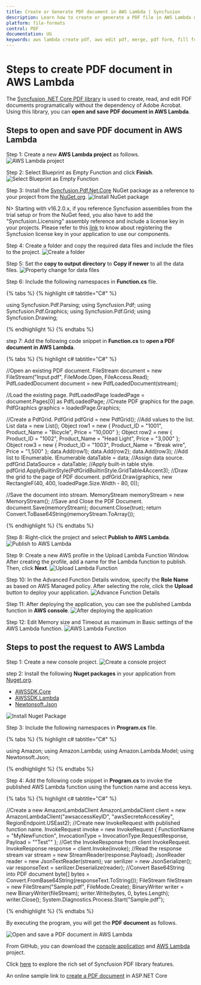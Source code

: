 ```yaml
---
title: Create or Generate PDF document in AWS Lambda | Syncfusion
description: Learn how to create or generate a PDF file in AWS Lambda using Syncfusion .NET Core PDF library without the dependency of Adobe Acrobat. 
platform: file-formats
control: PDF
documentation: UG
keywords: aws lambda create pdf, aws edit pdf, merge, pdf form, fill form, digital sign, table, c#, dotnet core pdf, asp generate pdf, aspx generate pdf
---
```


# Steps to create PDF document in AWS Lambda

The [Syncfusion .NET Core PDF library](https://www.syncfusion.com/document-processing/pdf-framework/net-core) is used to create, read, and edit PDF documents programatically without the dependency of Adobe Acrobat. Using this library, you can **open and save PDF document in AWS Lambda**. 

## Steps to open and save PDF document in AWS Lambda

Step 1: Create a new **AWS Lambda project** as follows.
![AWS Lambda project](GettingStarted_images/AWS_Project.png)

Step 2: Select Blueprint as Empty Function and click **Finish**.
![Select Blueprint as Empty Function](GettingStarted_images/Blueprint_AWS.png)

Step 3: Install the [Syncfusion.Pdf.Net.Core](https://www.nuget.org/packages/Syncfusion.Pdf.Net.Core/) NuGet package as a reference to your project from the [NuGet.org](https://www.nuget.org/).
![Install NuGet package](GettingStarted_images/NuGetPackage.png)

N> Starting with v16.2.0.x, if you reference Syncfusion assemblies from the trial setup or from the NuGet feed, you also have to add the "Syncfusion.Licensing" assembly reference and include a license key in your projects. Please refer to this [link](https://help.syncfusion.com/common/essential-studio/licensing/overview) to know about registering the Syncfusion license key in your application to use our components.

Step 4: Create a folder and copy the required data files and include the files to the project.
![Create a folder](GettingStarted_images/Data-Folder.png)

Step 5: Set the **copy to output directory** to **Copy if newer** to all the data files.
![Property change for data files](GettingStarted_images/Property.png)

Step 6: Include the following namespaces in **Function.cs** file.

{% tabs %}
{% highlight c# tabtitle="C#" %}

using Syncfusion.Pdf.Parsing;
using Syncfusion.Pdf;
using Syncfusion.Pdf.Graphics;
using Syncfusion.Pdf.Grid;
using Syncfusion.Drawing;

{% endhighlight %}
{% endtabs %}

step 7: Add the following code snippet in **Function.cs** to **open a PDF document in AWS Lambda**.

{% tabs %}
{% highlight c# tabtitle="C#" %}

//Open an existing PDF document.
FileStream document = new FileStream("Input.pdf", FileMode.Open, FileAccess.Read);
PdfLoadedDocument document = new PdfLoadedDocument(stream);

//Load the existing page.
PdfLoadedPage loadedPage = document.Pages[0] as PdfLoadedPage;
//Create PDF graphics for the page.
PdfGraphics graphics = loadedPage.Graphics;

//Create a PdfGrid.
PdfGrid pdfGrid = new PdfGrid();
//Add values to the list.
List<object> data = new List<object>();
Object row1 = new { Product_ID = "1001", Product_Name = "Bicycle", Price = "10,000" };
Object row2 = new { Product_ID = "1002", Product_Name = "Head Light", Price = "3,000" };
Object row3 = new { Product_ID = "1003", Product_Name = "Break wire", Price = "1,500" };
data.Add(row1);
data.Add(row2);
data.Add(row3);
//Add list to IEnumerable.
IEnumerable<object> dataTable = data;
//Assign data source.
pdfGrid.DataSource = dataTable;
//Apply built-in table style.
pdfGrid.ApplyBuiltinStyle(PdfGridBuiltinStyle.GridTable4Accent3);
//Draw the grid to the page of PDF document.
pdfGrid.Draw(graphics, new RectangleF(40, 400, loadedPage.Size.Width - 80, 0));

//Save the document into stream.
MemoryStream memoryStream = new MemoryStream();
//Save and Close the PDF Document.
document.Save(memoryStream);
document.Close(true);
return Convert.ToBase64String(memoryStream.ToArray());

{% endhighlight %}
{% endtabs %}

Step 8: Right-click the project and select **Publish to AWS Lambda**.
![Publish to AWS Lambda](GettingStarted_images/Publish.png)

Step 9: Create a new AWS profile in the Upload Lambda Function Window. After creating the profile, add a name for the Lambda function to publish. Then, click **Next**.
![Upload Lambda Function](GettingStarted_images/Upload-Lampda.png)

Step 10: In the Advanced Function Details window, specify the **Role Name** as based on AWS Managed policy. After selecting the role, click the **Upload** button to deploy your application.
![Advance Function Details](GettingStarted_images/Advanced-AWS.png)

Step 11: After deploying the application, you can see the published Lambda function in **AWS console**.
![After deploying the application](GettingStarted_images/Function.png)

Step 12: Edit Memory size and Timeout as maximum in Basic settings of the AWS Lambda function.
![AWS Lambda Function](GettingStarted_images/Basic-Settings.png)


## Steps to post the request to AWS Lambda

Step 1: Create a new console project.
![Create a console project](GettingStarted_images/Console-APP.png)

step 2: Install the following **Nuget packages** in your application from [Nuget.org](https://www.nuget.org/).

* [AWSSDK.Core](https://www.nuget.org/packages/AWSSDK.Core/)
* [AWSSDK.Lambda](https://www.nuget.org/packages/AWSSDK.Lambda/)
* [Newtonsoft.Json](https://www.nuget.org/packages/Newtonsoft.Json/)

![Install Nuget Package](GettingStarted_images/AWS_Package.png)

Step 3: Include the following namespaces in **Program.cs** file.

{% tabs %}
{% highlight c# tabtitle="C#" %}

using Amazon;
using Amazon.Lambda;
using Amazon.Lambda.Model;
using Newtonsoft.Json;

{% endhighlight %}
{% endtabs %}

Step 4: Add the following code snippet in **Program.cs** to invoke the published AWS Lambda function using the function name and access keys.

{% tabs %}
{% highlight c# tabtitle="C#" %}

//Create a new AmazonLambdaClient
AmazonLambdaClient client = new AmazonLambdaClient("awsaccessKeyID", "awsSecreteAccessKey", RegionEndpoint.USEast2);
//Create new InvokeRequest with published function name.
InvokeRequest invoke = new InvokeRequest
{
    FunctionName = "MyNewFunction",
    InvocationType = InvocationType.RequestResponse,
    Payload = "\"Test\""
};
//Get the InvokeResponse from client InvokeRequest.
InvokeResponse response = client.Invoke(invoke);
//Read the response stream
var stream = new StreamReader(response.Payload);
JsonReader reader = new JsonTextReader(stream);
var serilizer = new JsonSerializer();
var responseText = serilizer.Deserialize(reader);
//Convert Base64String into PDF document
byte[] bytes = Convert.FromBase64String(responseText.ToString());
FileStream fileStream = new FileStream("Sample.pdf", FileMode.Create);
BinaryWriter writer = new BinaryWriter(fileStream);
writer.Write(bytes, 0, bytes.Length);
writer.Close();
System.Diagnostics.Process.Start("Sample.pdf");

{% endhighlight %}
{% endtabs %}

By executing the program, you will get the **PDF document** as follows.

![Open and save a PDF document in AWS Lambda](GettingStarted_images/Output.png)

From GitHub, you can download the [console application]() and [AWS Lambda]() project.

Click [here](https://www.syncfusion.com/document-processing/pdf-framework/net-core?_gl=1*7czwz1*_ga*OTcwNzc5NDkuMTY4MTEwMjEwNA..*_ga_WC4JKKPHH0*MTY4OTg0NTE0Ni4zMzguMC4xNjg5ODQ1MTQ2LjYwLjAuMA..) to explore the rich set of Syncfusion PDF library features.

An online sample link to [create a PDF document](https://ej2.syncfusion.com/aspnetcore/PDF/HelloWorld#/material3) in ASP.NET Core